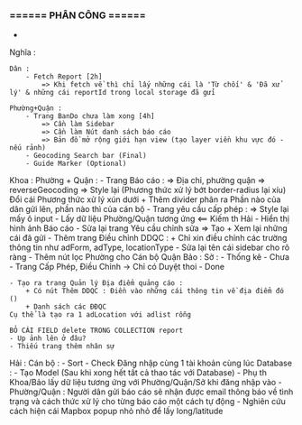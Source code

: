 
### ====== PHÂN CÔNG ======

- 

Nghĩa :

    Dân :
        - Fetch Report [2h]
            => Khi fetch về thì chỉ lấy những cái là 'Từ chối' & 'Đã xử lý' & những cái reportId trong local storage đã gửi

    Phường+Quận :
        - Trang BanDo chưa làm xong [4h]
            => Cần làm Sidebar
            => Cần làm Nút danh sách báo cáo
            => Bản đồ mở rộng giới hạn view (tạo layer viền khu vực đó - nếu rảnh)
        - Geocoding Search bar (Final)
        - Guide Marker (Optional)

Khoa :
    Phường + Quận :
        - Trang Báo cáo :
            => Địa chỉ, phường quận => reverseGeocoding
            => Style lại (Phương thức xử lý bớt border-radius lại xíu)
            Đổi cái Phương thức xử lý xún dưới + Thêm divider phân ra Phần nào của dân gửi lên, phần nào thì của cán bộ
        - Trang yêu cầu cấp phép :
            => Style lại mấy ô input
        - Lấy dữ liệu Phường/Quận tương ứng <== Kiếm th Hải
        - Hiển thị hình ảnh Báo cáo
        - Sửa lại trang Yêu cầu chỉnh sửa => Tạo + Xem lại những cái đã gửi
        - Thêm trang Điều chỉnh DDQC :
            + Chỉ xin điều chỉnh các trường thông tin như adForm, adType, locationType
        - Sửa lại tên cái sidebar cho rõ ràng
        - Thêm nút lọc Phường cho Cán bộ Quận
Bảo :
    Sở :
    - Thống kê - Chưa
    - Trang Cấp Phép, Điều Chỉnh -> Chỉ có Duyệt thoi  - Done

    - Tạo ra trang Quản lý Địa điểm quảng cáo :
        + Có nút Thêm DDQC : Điền vào những cái thông tin về địa điểm đó ()
        + Danh sách các ĐĐQC
    Cụ thể là tạo ra 1 adLocation với adlist rỗng
    
    BỎ CÁI FIELD delete TRONG COLLECTION report
    - Up ảnh lên ở đâu?
    - Thiếu trang thêm nhân sự
    


Hải :
    Cán bộ :
    - Sort
    - Check Đăng nhập cùng 1 tài khoản cùng lúc
    Database :
    - Tạo Model (Sau khi xong hết tất cả thao tác với Database)
    - Phụ th Khoa/Bảo lấy dữ liệu tương ứng với Phường/Quận/Sở khi đăng nhập vào
    - Phường/Quận : Người dân gửi báo cáo sẽ nhận được email thông báo về tình trạng và cách thức xử lý cho từng báo cáo một cách tự động
    - Nghiên cứu cách hiện cái Mapbox popup nhỏ nhỏ để lấy long/latitude